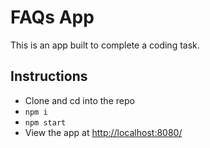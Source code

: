 # FAQs App

This is an app built to complete a coding task. 

## Instructions
- Clone and cd into the repo
- `npm i`
- `npm start`
- View the app at [http://localhost:8080/](http://localhost:8080/)
